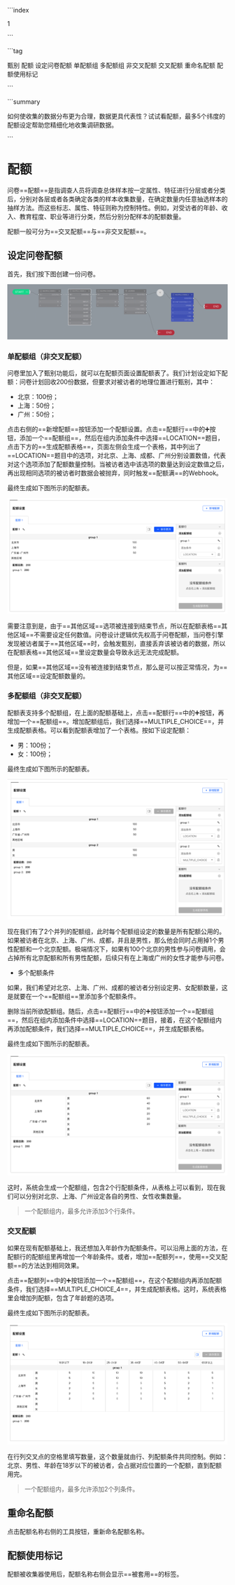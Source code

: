 \```index

1

\```

\```tag

甄别 配额 设定问卷配额 单配额组 多配额组 非交叉配额 交叉配额 重命名配额 配额使用标记

\```

\```summary

如何使收集的数据分布更为合理，数据更具代表性？试试看配额，最多5个纬度的配额设定帮助您精细化地收集调研数据。

\```

# 配额

问卷==配额==是指调查人员将调查总体样本按一定属性、特征进行分层或者分类后，分别对各层或者各类确定各类的样本收集数量，在确定数量内任意抽选样本的抽样方法。而这些标志、属性、特征则称为控制特性。例如，对受访者的年龄、收入、教育程度、职业等进行分类，然后分别分配样本的配额数量。

配额一般可分为==交叉配额==与==非交叉配额==。

## 设定问卷配额

首先，我们按下图创建一份问卷。

<img src='../assets/02quota/01quota/sampleSurvey.png'>

### 单配额组（非交叉配额）

问卷里加入了甄别功能后，就可以在配额页面设置配额表了。我们计划设定如下配额：问卷计划回收200份数据，但要求对被访者的地理位置进行甄别，其中：
+ 北京：100份；
+ 上海：50份；
+ 广州：50份；

点击右侧的==新增配额==按钮添加一个配额设置。点击==配额行==中的➕按钮，添加一个==配额组==，然后在组内添加条件中选择==LOCATION==题目，点击下方的==生成配额表格==，页面左侧会生成一个表格，其中列出了==LOCATION==题目中的选项，对北京、上海、成都、广州分别设置数值，代表对这个选项添加了配额数量控制。当被访者选中该选项的数量达到设定数值之后，再出现相同选项的被访者时数据会被抛弃，同时触发==配额满==的Webhook。

最终生成如下图所示的配额表。

<img src='../assets/02quota/01quota/singleQuota.png'>

需要注意到是，由于==其他区域==选项被连接到结束节点，所以在配额表格==其他区域==不需要设定任何数值。问卷设计逻辑优先权高于问卷配额，当问卷引擎发现被访者属于==其他区域==时，会触发甄别，直接丢弃该被访者的数据，所以在配额表格==其他区域==里设定数量会导致永远无法完成配额。

但是，如果==其他区域==没有被连接到结束节点，那么是可以按正常情况，为==其他区域==设定配额数量的。

### 多配额组（非交叉配额）

配额表支持多个配额组，在上面的配额基础上，点击==配额行==中的➕按钮，再增加一个==配额组==。增加配额组后，我们选择==MULTIPLE_CHOICE==，并生成配额表格。可以看到配额表增加了一个表格。按如下设定配额：
+ 男：100份；
+ 女：100份；

最终生成如下图所示的配额表。

<img src='../assets/02quota/01quota/multiQuota.png'>

现在我们有了2个并列的配额组，此时每个配额组设定的数量是所有配额公用的。如果被访者在北京、上海、广州、成都，并且是男性，那么他会同时占用掉1个男性配额和一个北京配额。极端情况下，如果有100个北京的男性参与问卷调用，会占掉所有北京配额和所有男性配额，后续只有在上海或广州的女性才能参与问卷。

+ 多个配额条件

如果，我们希望对北京、上海、广州、成都的被访者分别设定男、女配额数量，这是就要在一个==配额组==里添加多个配额条件。

删除当前所欲配额组。随后，点击==配额行==中的➕按钮添加一个==配额组==，然后在组内添加条件中选择==LOCATION==题目，接着，在这个配额组内再添加配额条件，我们选择==MULTIPLE_CHOICE==，并生成配额表格。

最终生成如下图所示的配额表。

<img src='../assets/02quota/01quota/multiRowQuota.png'>

这时，系统会生成一个配额组，包含2个行配额条件，从表格上可以看到，现在我们可以分别对北京、上海、广州设定各自的男性、女性收集数量。

> 一个配额组内，最多允许添加3个行条件。

### 交叉配额

如果在现有配额基础上，我还想加入年龄作为配额条件。可以沿用上面的方法，在配额行的配额组里再增加一个年龄条件。或者，增加==配额列==，使用==交叉配额==的方法达到相同效果。

点击==配额列==中的➕按钮添加一个==配额组==，在这个配额组内再添加配额条件，我们选择==MULTIPLE_CHOICE_4==，并生成配额表格。这时，系统表格里会增加列配额，包含了年龄题的选项。

最终生成如下图所示的配额表。

<img src='../assets/02quota/01quota/crossQuota.png'>

在行列交叉点的空格里填写数量，这个数量就由行、列配额条件共同控制。例如：北京、男性、年龄在18岁以下的被访者，会占据对应位置的一个配额，直到配额用完。

> 一个配额组内，最多允许添加2个列条件。

## 重命名配额

点击配额名称右侧的工具按钮，重新命名配额名称。

## 配额使用标记

配额被收集器使用后，配额名称右侧会显示==被套用==的标签。
